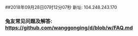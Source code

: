 ##2018年09月28日07时12分07秒 新址: 104.248.243.170
### 兔友常见问题及解答: https://github.com/wanggonging/d/blob/w/FAQ.md
